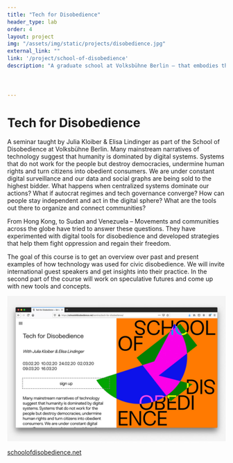 ```yaml
---
title: "Tech for Disobedience"
header_type: lab
order: 4
layout: project
img: "/assets/img/static/projects/disobedience.jpg"
external_link: ""
link: '/project/school-of-disobedience'
description: "A graduate school at Volksbühne Berlin – that embodies the spirit of this city: global in outlook, international in background, trans-disciplinary in work, innovative, radical, experimental, engaged."



---
```

<h1>Tech for Disobedience</h1>
<p>
A seminar taught by Julia Kloiber & Elisa Lindinger as part of the School of Disobedience at Volksbühne Berlin.
Many mainstream narratives of technology suggest that humanity is dominated by digital systems. Systems that do not work for the people but destroy democracies, undermine human rights and turn citizens into obedient consumers. We are under constant digital surveillance and our data and social graphs are being sold to the highest bidder. What happens when centralized systems dominate our actions? What if autocrat regimes and tech governance converge? How can people stay independent and act in the digital sphere? What are the tools out there to organize and connect communities?

From Hong Kong, to Sudan and Venezuela – Movements and communities across the globe have tried to answer these questions. They have experimented with digital tools for disobedience and developed strategies that help them fight oppression and regain their freedom.

The goal of this course is to get an overview over past and present examples of how technology was used for civic disobedience. We will invite international guest speakers and get insights into their practice. In the second part of the course will work on speculative futures and come up with new tools and concepts.
</p>

<img class="img-responsive" src="/assets/img/static/projects/disobedience2.jpg">


<p><a href="https://schoolofdisobedience.net/">schoolofdisobedience.net</a></p>




